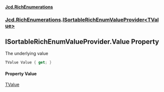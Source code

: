 #### [Jcd.RichEnumerations](index.md 'index')
### [Jcd.RichEnumerations](Jcd.RichEnumerations.md 'Jcd.RichEnumerations').[ISortableRichEnumValueProvider&lt;TValue&gt;](Jcd.RichEnumerations.ISortableRichEnumValueProvider_TValue_.md 'Jcd.RichEnumerations.ISortableRichEnumValueProvider<TValue>')

## ISortableRichEnumValueProvider<TValue>.Value Property

The underlying value

```csharp
TValue Value { get; }
```

#### Property Value
[TValue](Jcd.RichEnumerations.ISortableRichEnumValueProvider_TValue_.md#Jcd.RichEnumerations.ISortableRichEnumValueProvider_TValue_.TValue 'Jcd.RichEnumerations.ISortableRichEnumValueProvider<TValue>.TValue')